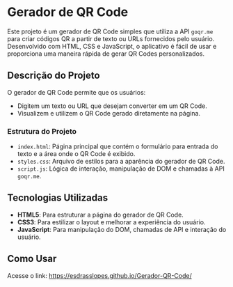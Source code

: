 # Gerador de QR Code

Este projeto é um gerador de QR Code simples que utiliza a API `goqr.me` para criar códigos QR a partir de texto ou URLs fornecidos pelo usuário. Desenvolvido com HTML, CSS e JavaScript, o aplicativo é fácil de usar e proporciona uma maneira rápida de gerar QR Codes personalizados.

## Descrição do Projeto

O gerador de QR Code permite que os usuários:

- Digitem um texto ou URL que desejam converter em um QR Code.
- Visualizem e utilizem o QR Code gerado diretamente na página.

### Estrutura do Projeto

- `index.html`: Página principal que contém o formulário para entrada do texto e a área onde o QR Code é exibido.
- `styles.css`: Arquivo de estilos para a aparência do gerador de QR Code.
- `script.js`: Lógica de interação, manipulação de DOM e chamadas à API `goqr.me`.

## Tecnologias Utilizadas

- **HTML5**: Para estruturar a página do gerador de QR Code.
- **CSS3**: Para estilizar o layout e melhorar a experiência do usuário.
- **JavaScript**: Para manipulação do DOM, chamadas de API e interação do usuário.

## Como Usar
Acesse o link: https://esdrasslopes.github.io/Gerador-QR-Code/
